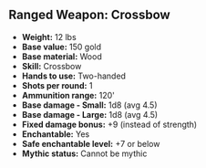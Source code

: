 ## Ranged Weapon: Crossbow
- **Weight:** 12 lbs
- **Base value:** 150 gold
- **Base material:** Wood
- **Skill:** Crossbow
- **Hands to use:** Two-handed
- **Shots per round:** 1
- **Ammunition range:** 120'
- **Base damage - Small:** 1d8 (avg 4.5)
- **Base damage - Large:** 1d8 (avg 4.5)
- **Fixed damage bonus:** +9 (instead of strength)
- **Enchantable:** Yes
- **Safe enchantable level:** +7 or below
- **Mythic status:** Cannot be mythic
